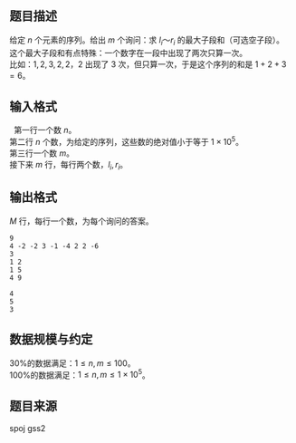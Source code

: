 ## 题目描述

给定 $n$ 个元素的序列。给出 $m$ 个询问：求 $l_i ～ r_i$ 的最大子段和（可选空子段）。  
这个最大子段和有点特殊：一个数字在一段中出现了两次只算一次。  
比如：$1,2,3,2,2$，$2$ 出现了 $3$ 次，但只算一次，于是这个序列的和是 $1+2+3=6$。

## 输入格式
 
第一行一个数 $n$。  
第二行 $n$ 个数，为给定的序列，这些数的绝对值小于等于 $1 \times 10^5$。  
第三行一个数 $m$。  
接下来 $m$ 行，每行两个数，$l_i,r_i$。

## 输出格式

$M$ 行，每行一个数，为每个询问的答案。

```input1
9
4 -2 -2 3 -1 -4 2 2 -6
3
1 2
1 5
4 9
```

```output1
4
5
3
```

## 数据规模与约定

$30\%$的数据满足：$1 \le n,m \le 100$。  
$100\%$的数据满足：$1 \le n,m \le 1 \times 10^5$。

## 题目来源

spoj gss2


